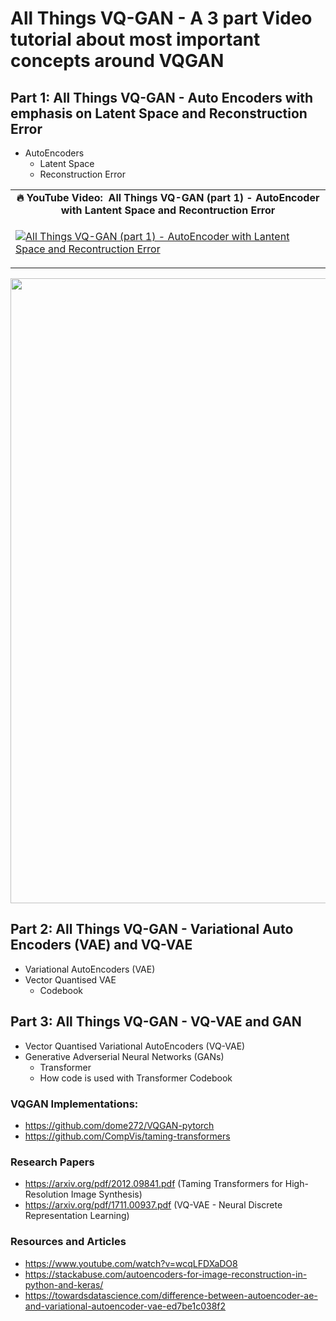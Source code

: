 # All Things VQ-GAN - A 3 part Video tutorial about most important concepts around VQGAN #

## Part 1: All Things VQ-GAN - Auto Encoders with emphasis on Latent Space and Reconstruction Error ##
- AutoEncoders 
  - Latent Space 
  - Reconstruction Error

<table class="table table-striped table-bordered table-vcenter">
    <tr>
        <td align="center"><b>🔥&nbsp;YouTube Video:&nbsp; All Things VQ-GAN (part 1) - AutoEncoder with Lantent Space and Recontruction Error</b></td>
    </tr>
    <tr>
        <td>
            <div>
                
[![All Things VQ-GAN (part 1) - AutoEncoder with Lantent Space and Recontruction Error](https://img.youtube.com/vi/emnpYD6-90c/0.jpg)](https://www.youtube.com/watch?v=emnpYD6-90c)

  </tr>
</table>
<div align="center">
  <img src="https://github.com/prodramp/DeepWorks/blob/main/AllThings-VQGAN/images/aw.png?raw=true" width="1000" />
</div> 


## Part 2: All Things VQ-GAN - Variational Auto Encoders (VAE) and VQ-VAE ##
- Variational AutoEncoders (VAE)
- Vector Quantised VAE 
  - Codebook

## Part 3: All Things VQ-GAN - VQ-VAE and GAN ##
- Vector Quantised Variational AutoEncoders (VQ-VAE)
- Generative Adverserial Neural Networks (GANs) 
  - Transformer 
  - How code is used with Transformer Codebook

###  VQGAN Implementations:
- https://github.com/dome272/VQGAN-pytorch
- https://github.com/CompVis/taming-transformers

### Research Papers
- https://arxiv.org/pdf/2012.09841.pdf (Taming Transformers for High-Resolution Image Synthesis)
- https://arxiv.org/pdf/1711.00937.pdf (VQ-VAE - Neural Discrete Representation Learning)

### Resources and Articles
- https://www.youtube.com/watch?v=wcqLFDXaDO8
- https://stackabuse.com/autoencoders-for-image-reconstruction-in-python-and-keras/
- https://towardsdatascience.com/difference-between-autoencoder-ae-and-variational-autoencoder-vae-ed7be1c038f2

